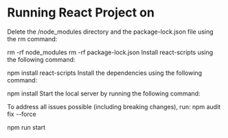 

# Running React Project on  
Delete the /node_modules directory and the package-lock.json file using the rm command:

rm -rf node_modules
rm -rf package-lock.json
Install react-scripts using the following command:

npm install react-scripts
Install the dependencies using the following command:

npm install
Start the local server by running the following command:

To address all issues possible (including breaking changes), run:
  npm audit fix --force

npm run start